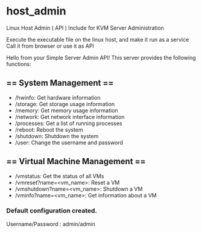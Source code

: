# host_admin
Linux Host Admin ( API ) Include for KVM Server Administration

Execute the executable file on the linux host, and make it run as a service
Call it from browser or use it as API

Hello from your Simple Server Admin API!
This server provides the following functions:

## == System Management ==
- /hwinfo: Get hardware information
- /storage: Get storage usage information
- /memory: Get memory usage information
- /network: Get network interface information
- /processes: Get a list of running processes
- /reboot: Reboot the system
- /shutdown: Shutdown the system
- /user: Change the username and password
  
## == Virtual Machine Management ==
- /vmstatus: Get the status of all VMs
- /vmreset?name=<vm_name>: Reset a VM
- /vmshutdown?name=<vm_name>: Shutdown a VM
- /vminfo?name=<vm_name>: Get information about a VM
  
### Default configuration created.

Username/Password : admin/admin

